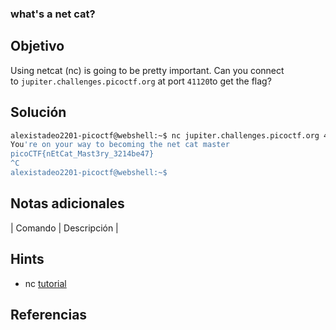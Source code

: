 ### what's a net cat?
## Objetivo

Using netcat (nc) is going to be pretty important. Can you connect to `jupiter.challenges.picoctf.org` at port `41120`to get the flag?
## Solución
```bash
alexistadeo2201-picoctf@webshell:~$ nc jupiter.challenges.picoctf.org 41120
You're on your way to becoming the net cat master
picoCTF{nEtCat_Mast3ry_3214be47}
^C
alexistadeo2201-picoctf@webshell:~$
```
## Notas adicionales

| Comando | Descripción |
## Hints

- nc [tutorial](https://linux.die.net/man/1/nc)

## Referencias